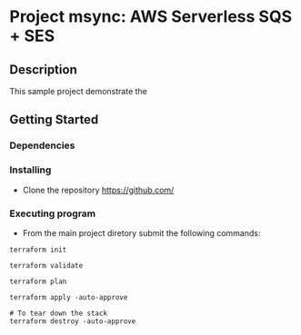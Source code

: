 # Project msync: AWS Serverless SQS + SES



## Description

This sample project demonstrate the 

## Getting Started

### Dependencies

### Installing

* Clone the repository https://github.com/

### Executing program

* From the main project diretory submit the following commands:
```
terraform init

terraform validate 

terraform plan

terraform apply -auto-approve

# To tear down the stack 
terraform destroy -auto-approve
```


